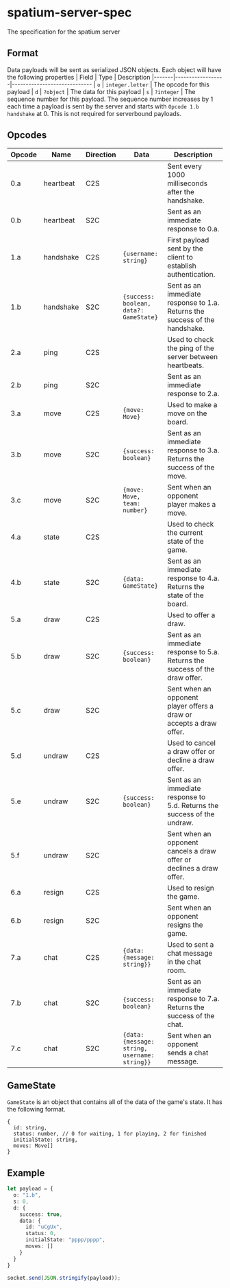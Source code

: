 # spatium-server-spec
The specification for the spatium server

## Format
Data payloads will be sent as serialized JSON objects.
Each object will have the following properties
| Field | Type             | Description
|-------|------------------|-----------------------------
| `o`   | `integer.letter` | The opcode for this payload
| `d`   | `?object`        | The data for this payload
| `s`   | `?integer`       | The sequence number for this payload. The sequence number increases by 1 each time a payload is sent by the server and starts with `Opcode 1.b handshake` at 0. This is not required for serverbound payloads.

## Opcodes
| Opcode | Name      | Direction | Data                                          | Description                                                                  |
| ------ | --------- | --------- | ----------------------------------------------| ---------------------------------------------------------------------------- |
| 0.a    | heartbeat | C2S       |                                               | Sent every 1000 milliseconds after the handshake.                            |
| 0.b    | heartbeat | S2C       |                                               | Sent as an immediate response to 0.a.                                        |
| 1.a    | handshake | C2S       | `{username: string}`                          | First payload sent by the client to establish authentication.                |
| 1.b    | handshake | S2C       | `{success: boolean, data?: GameState}`        | Sent as an immediate response to 1.a. Returns the success of the handshake.  |
| 2.a    | ping      | C2S       |                                               | Used to check the ping of the server between heartbeats.                     |
| 2.b    | ping      | S2C       |                                               | Sent as an immediate response to 2.a.                                        |
| 3.a    | move      | C2S       | `{move: Move}`                                | Used to make a move on the board.                                            |
| 3.b    | move      | S2C       | `{success: boolean}`                          | Sent as an immediate response to 3.a. Returns the success of the move.       |
| 3.c    | move      | S2C       | `{move: Move, team: number}`                  | Sent when an opponent player makes a move.                                   |
| 4.a    | state     | C2S       |                                               | Used to check the current state of the game.                                 |
| 4.b    | state     | S2C       | `{data: GameState}`                           | Sent as an immediate response to 4.a. Returns the state of the board.        |
| 5.a    | draw      | C2S       |                                               | Used to offer a draw.                                                        |
| 5.b    | draw      | S2C       | `{success: boolean}`                          | Sent as an immediate response to 5.a. Returns the success of the draw offer. |
| 5.c    | draw      | S2C       |                                               | Sent when an opponent player offers a draw or accepts a draw offer.          |
| 5.d    | undraw    | C2S       |                                               | Used to cancel a draw offer or decline a draw offer.                         |
| 5.e    | undraw    | S2C       |  `{success: boolean}`                         | Sent as an immediate response to 5.d. Returns the success of the undraw.     |
| 5.f    | undraw    | S2C       |                                               | Sent when an opponent cancels a draw offer or declines a draw offer.         |
| 6.a    | resign    | C2S       |                                               | Used to resign the game.                                                     |
| 6.b    | resign    | S2C       |                                               | Sent when an opponent resigns the game.                                      |
| 7.a    | chat      | C2S       | `{data: {message: string}}`                   | Used to sent a chat message in the chat room.                                |
| 7.b    | chat      | S2C       | `{success: boolean}`                          | Sent as an immediate response to 7.a. Returns the success of the chat.       |
| 7.c    | chat      | S2C       | `{data: {message: string, username: string}}` | Sent when an opponent sends a chat message.                                  | 

## GameState
`GameState` is an object that contains all of the data of the game's state. It has the following format.
```
{
  id: string,
  status: number, // 0 for waiting, 1 for playing, 2 for finished
  initialState: string,
  moves: Move[]
}
```

## Example
```ts
let payload = {
  o: "1.b",
  s: 0,
  d: {
    success: true,
    data: {
      id: "uCgUx",
      status: 0,
      initialState: "pppp/pppp",
      moves: []
    }
  }
}

socket.send(JSON.stringify(payload));
```
